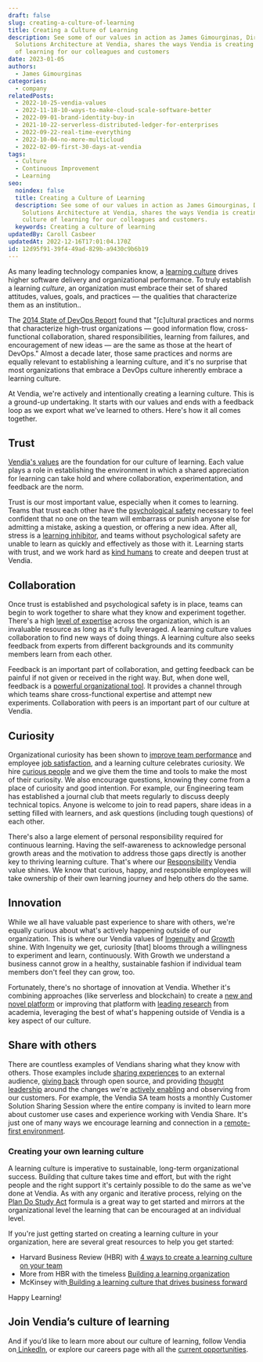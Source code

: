 ```yaml
---
draft: false
slug: creating-a-culture-of-learning
title: Creating a Culture of Learning
description: See some of our values in action as James Gimourginas, Director of
  Solutions Architecture at Vendia, shares the ways Vendia is creating a culture
  of learning for our colleagues and customers
date: 2023-01-05
authors:
  - James Gimourginas
categories:
  - company
relatedPosts:
  - 2022-10-25-vendia-values
  - 2022-11-18-10-ways-to-make-cloud-scale-software-better
  - 2022-09-01-brand-identity-buy-in
  - 2021-10-22-serverless-distributed-ledger-for-enterprises
  - 2022-09-22-real-time-everything
  - 2022-10-04-no-more-multicloud
  - 2022-02-09-first-30-days-at-vendia
tags:
  - Culture
  - Continuous Improvement
  - Learning
seo:
  noindex: false
  title: Creating a Culture of Learning
  description: See some of our values in action as James Gimourginas, Director of
    Solutions Architecture at Vendia, shares the ways Vendia is creating a
    culture of learning for our colleagues and customers.
  keywords: Creating a culture of learning
updatedBy: Caroll Casbeer
updatedAt: 2022-12-16T17:01:04.170Z
id: 12d95f91-39f4-49ad-829b-a9430c9b6b19
---
```


As many leading technology companies know, a [learning culture](https://cloud.google.com/architecture/devops/devops-culture-learning-culture) drives higher software delivery and organizational performance. To truly establish a learning _culture_, an organization must embrace their set of shared attitudes, values, goals, and practices — the qualities that characterize them as an institution..

The [2014 State of DevOps Report](https://services.google.com/fh/files/misc/state-of-devops-2014.pdf) found that "[c]ultural practices and norms that characterize high-trust organizations — good information flow, cross-functional collaboration, shared responsibilities, learning from failures, and encouragement of new ideas — are the same as those at the heart of DevOps." Almost a decade later, those same practices and norms are equally relevant to establishing a learning culture, and it's no surprise that most organizations that embrace a DevOps culture inherently embrace a learning culture.

At Vendia, we're actively and intentionally creating a learning culture. This is a ground-up undertaking. It starts with our values and ends with a feedback loop as we export what we've learned to others. Here's how it all comes together.


## Trust

[Vendia's values](https://www.vendia.com/blog/vendia-values) are the foundation for our culture of learning. Each value plays a role in establishing the environment in which a shared appreciation for learning can take hold and where collaboration, experimentation, and feedback are the norm.

Trust is our most important value, especially when it comes to learning. Teams that trust each other have the [psychological safety](https://rework.withgoogle.com/print/guides/5721312655835136/) necessary to feel confident that no one on the team will embarrass or punish anyone else for admitting a mistake, asking a question, or offering a new idea. After all, stress is a [learning inhibitor](https://www.psychologytoday.com/us/blog/ritual-and-the-brain/201804/why-your-brain-stress-fails-learn-properly), and teams without psychological safety are unable to learn as quickly and effectively as those with it. Learning starts with trust, and we work hard as [kind humans](https://www.vendia.com/kind-humans) to create and deepen trust at Vendia.


## Collaboration

Once trust is established and psychological safety is in place, teams can begin to work together to share what they know and experiment together. There's a high [level of expertise](https://www.vendia.com/blog/10-ways-to-make-cloud-scale-software-better) across the organization, which is an invaluable resource as long as it's fully leveraged. A learning culture values collaboration to find new ways of doing things. A learning culture also seeks feedback from experts from different backgrounds and its community members learn from each other. 

Feedback is an important part of collaboration, and getting feedback can be painful if not given or received in the right way. But, when done well, feedback is a [powerful organizational tool](https://www.vendia.com/blog/brand-identity-buy-in#6-get-feedback-from-your-key-stakeholders). It provides a channel through which teams share cross-functional expertise and attempt new experiments. Collaboration with peers is an important part of our culture at Vendia.


## Curiosity

Organizational curiosity has been shown to [improve team performance](https://hbr.org/2018/09/the-business-case-for-curiosity) and employee [job satisfaction](https://cloud.google.com/architecture/devops/devops-culture-job-satisfaction), and a learning culture celebrates curiosity. We hire [curious people](https://www.linkedin.com/company/vendiahq/people/) and we give them the time and tools to make the most of their curiosity. We also encourage questions, knowing they come from a place of curiosity and good intention. For example, our Engineering team has established a journal club that meets regularly to discuss deeply technical topics. Anyone is welcome to join to read papers, share ideas in a setting filled with learners, and ask questions (including tough questions) of each other.

There's also a large element of personal responsibility required for continuous learning. Having the self-awareness to acknowledge personal growth areas and the motivation to address those gaps directly is another key to thriving learning culture. That's where our [Responsibility](https://www.vendia.com/blog/vendia-values#responsibility) Vendia value shines. We know that curious, happy, and responsible employees will take ownership of their own learning journey and help others do the same.


## Innovation

While we all have valuable past experience to share with others, we're equally curious about what's actively happening outside of our organization. This is where our Vendia values of [Ingenuity](https://www.vendia.com/blog/vendia-values#ingenuity) and [Growth](https://www.vendia.com/blog/vendia-values#growth) shine. With Ingenuity we get, curiosity [that] blooms through a willingness to experiment and learn, continuously. With Growth we understand a business cannot grow in a healthy, sustainable fashion if individual team members don't feel they can grow, too.

Fortunately, there's no shortage of innovation at Vendia. Whether it's combining approaches (like serverless and blockchain) to create a [new and novel platform](https://www.vendia.com/blog/serverless-distributed-ledger-for-enterprises) or improving that platform with [leading research](https://www.vendia.com/blog/data-sharing-deterministic-databases) from academia, leveraging the best of what's happening outside of Vendia is a key aspect of our culture.


## Share with others

There are countless examples of Vendians sharing what they know with others. Those examples include [sharing experiences](https://www.vendia.com/blog/how-to-build-an-enterprise-blockchain) to an external audience, [giving back](https://www.vendia.com/blog/10-ways-to-make-cloud-scale-software-better#practice-no-10--give-back-through-open-source) through open source, and providing [thought leadership](https://www.vendia.com/blog/real-time-everything) around the changes we're [actively enabling](https://www.vendia.com/blog/no-more-multicloud) and observing from our customers. For example, the Vendia SA team hosts a monthly Customer Solution Sharing Session where the entire company is invited to learn more about customer use cases and experience working with Vendia Share. It's just one of many ways we encourage learning and connection in a [remote-first environment](https://www.vendia.com/blog/first-30-days-at-vendia).


### Creating your own learning culture

A learning culture is imperative to sustainable, long-term organizational success. Building that culture takes time and effort, but with the right people and the right support it's certainly possible to do the same as we've done at Vendia. As with any organic and iterative process, relying on the [Plan Do Study Act](https://en.wikipedia.org/wiki/PDCA) formula is a great way to get started and mirrors at the organizational level the learning that can be encouraged at an individual level.

If you're just getting started on creating a learning culture in your organization, here are several great resources to help you get started:



* Harvard Business Review (HBR) with [4 ways to create a learning culture on your team](https://hbr.org/2018/07/4-ways-to-create-a-learning-culture-on-your-team)
* More from HBR with the timeless [Building a learning organization ](https://hbr.org/1993/07/building-a-learning-organization)
* McKinsey with[ Building a learning culture that drives business forward ](https://www.mckinsey.com/capabilities/people-and-organizational-performance/our-insights/building-a-learning-culture-that-drives-business-forward)

Happy Learning!


## Join Vendia’s culture of learning

And if you’d like to learn more about our culture of learning, follow Vendia on[ LinkedIn](https://www.linkedin.com/company/vendiahq/mycompany/), or explore our careers page with all the [current opportunities](https://www.vendia.com/careers).